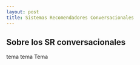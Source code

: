 ```yaml
---
layout: post
title: Sistemas Recomendadores Conversacionales 
---
```


## Sobre los SR conversacionales

tema tema Tema


